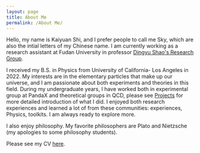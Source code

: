 ```yaml
---
layout: page
title: About Me
permalink: /About Me/
---
```


Hello, my name is Kaiyuan Shi, and I prefer people to call me Sky, which are also the intial letters of my Chinese name.
I am currently working as a research assistant at Fudan University in professor [Dingyu Shao's Research Group](https://shaodingyu.github.io/).

I received my B.S. in Physics from University of California- Los Angeles in 2022.
My interests are in the elementary particles that make up our universe, and I am passionate about both experiments and theories in this field.
During my undergraduate years, I have worked both in experimental group at PandaX and theoretical groups in QCD, please see [Projects](https://kaiyuan-shi.github.io/Projects/) for more detailed introduction of what I did.
I enjoyed both research experiences and learned a lot of from these communities: experiences, Physics, toolkits.
I am always ready to explore more.

I also enjoy philosophy. My favorite philosophers are Plato and Nietzsche (my apologies to some philosophy students).

Please see my CV <a href="CV_SkyShi.pdf" target="_blank">here<a>.
